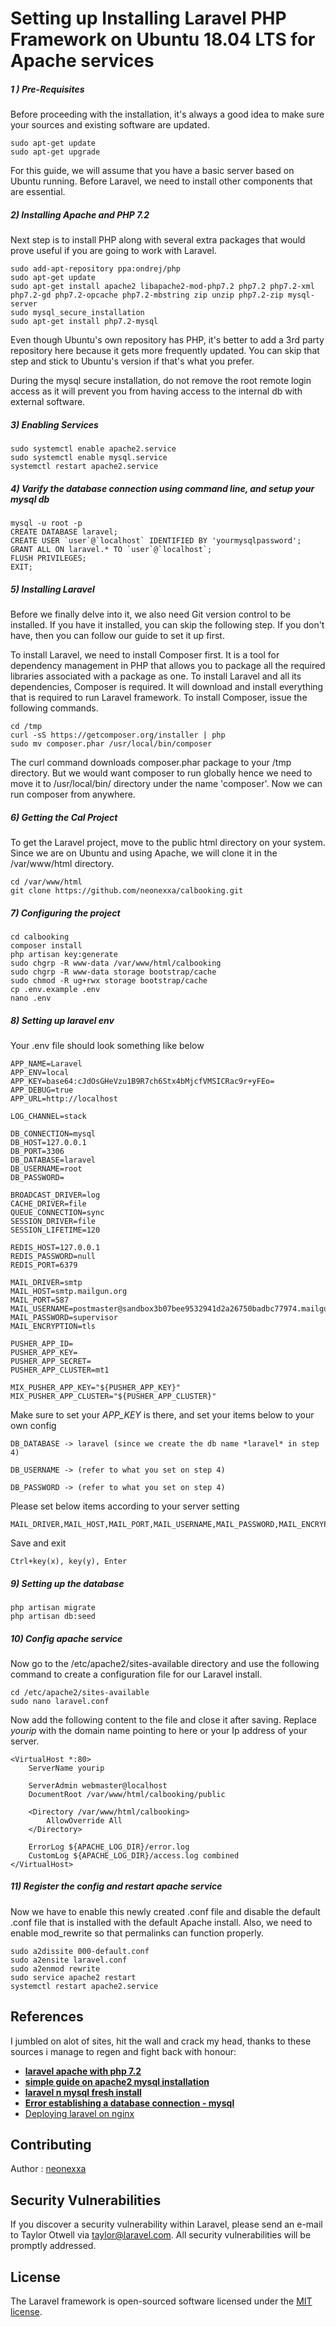 
# Setting up Installing Laravel PHP Framework on Ubuntu 18.04 LTS for Apache services 

##### 1 ) Pre-Requisites
Before proceeding with the installation, it's always a good idea to make sure your sources and existing software are updated. 

```Console
sudo apt-get update 
sudo apt-get upgrade
```

For this guide, we will assume that you have a basic server based on Ubuntu running. Before Laravel, we need to install other components that are essential.

#####  2) Installing Apache and PHP 7.2
Next step is to install PHP along with several extra packages that would prove useful if you are going to work with Laravel. 

```
sudo add-apt-repository ppa:ondrej/php
sudo apt-get update
sudo apt-get install apache2 libapache2-mod-php7.2 php7.2 php7.2-xml php7.2-gd php7.2-opcache php7.2-mbstring zip unzip php7.2-zip mysql-server
sudo mysql_secure_installation
sudo apt-get install php7.2-mysql
```

Even though Ubuntu's own repository has PHP, it's better to add a 3rd party repository here because it gets more frequently updated. You can skip that step and stick to Ubuntu's version if that's what you prefer.

During the mysql secure installation, do not remove the root remote login access as it will prevent you from having access to the internal db with external software. 

##### 3) Enabling Services
```
sudo systemctl enable apache2.service
sudo systemctl enable mysql.service
systemctl restart apache2.service
```


##### 4) Varify the database connection using command line, and setup your mysql db
```
mysql -u root -p
CREATE DATABASE laravel;
CREATE USER `user`@`localhost` IDENTIFIED BY 'yourmysqlpassword';
GRANT ALL ON laravel.* TO `user`@`localhost`;
FLUSH PRIVILEGES;
EXIT;
```

##### 5) Installing Laravel
Before we finally delve into it, we also need Git version control to be installed. If you have it installed, you can skip the following step. If you don't have, then you can follow our guide to set it up first.

To install Laravel, we need to install Composer first. It is a tool for dependency management in PHP that allows you to package all the required libraries associated with a package as one. To install Laravel and all its dependencies, Composer is required. It will download and install everything that is required to run Laravel framework. To install Composer, issue the following commands.

```
cd /tmp
curl -sS https://getcomposer.org/installer | php
sudo mv composer.phar /usr/local/bin/composer
```

The curl command downloads composer.phar package to your /tmp directory. But we would want composer to run globally hence we need to move it to /usr/local/bin/ directory under the name 'composer'. Now we can run composer from anywhere.

##### 6) Getting the Cal Project
To get the Laravel project, move to the public html directory on your system. Since we are on Ubuntu and using Apache, we will clone it in the /var/www/html directory.

```
cd /var/www/html
git clone https://github.com/neonexxa/calbooking.git
```

##### 7) Configuring the project

```
cd calbooking
composer install
php artisan key:generate
sudo chgrp -R www-data /var/www/html/calbooking
sudo chgrp -R www-data storage bootstrap/cache
sudo chmod -R ug+rwx storage bootstrap/cache
cp .env.example .env
nano .env
```

##### 8) Setting up laravel env
Your .env file should look something like below

```
APP_NAME=Laravel
APP_ENV=local
APP_KEY=base64:cJdOsGHeVzu1B9R7ch6Stx4bMjcfVMSICRac9r+yFEo=
APP_DEBUG=true
APP_URL=http://localhost

LOG_CHANNEL=stack

DB_CONNECTION=mysql
DB_HOST=127.0.0.1
DB_PORT=3306
DB_DATABASE=laravel
DB_USERNAME=root
DB_PASSWORD=

BROADCAST_DRIVER=log
CACHE_DRIVER=file
QUEUE_CONNECTION=sync
SESSION_DRIVER=file
SESSION_LIFETIME=120

REDIS_HOST=127.0.0.1
REDIS_PASSWORD=null
REDIS_PORT=6379

MAIL_DRIVER=smtp
MAIL_HOST=smtp.mailgun.org
MAIL_PORT=587
MAIL_USERNAME=postmaster@sandbox3b07bee9532941d2a26750badbc77974.mailgun.org
MAIL_PASSWORD=supervisor
MAIL_ENCRYPTION=tls

PUSHER_APP_ID=
PUSHER_APP_KEY=
PUSHER_APP_SECRET=
PUSHER_APP_CLUSTER=mt1

MIX_PUSHER_APP_KEY="${PUSHER_APP_KEY}"
MIX_PUSHER_APP_CLUSTER="${PUSHER_APP_CLUSTER}"
```

Make sure to set your *APP_KEY* is there, and set your items below to your own config

```
DB_DATABASE -> laravel (since we create the db name *laravel* in step 4)

DB_USERNAME -> (refer to what you set on step 4)

DB_PASSWORD -> (refer to what you set on step 4)
```

Please set below items according to your server setting
```
MAIL_DRIVER,MAIL_HOST,MAIL_PORT,MAIL_USERNAME,MAIL_PASSWORD,MAIL_ENCRYPTION
```

Save and exit
```
Ctrl+key(x), key(y), Enter 
```

##### 9) Setting up the database

```
php artisan migrate
php artisan db:seed
```

##### 10) Config apache service
Now go to the /etc/apache2/sites-available directory and use the following command to create a configuration file for our Laravel install.

```
cd /etc/apache2/sites-available
sudo nano laravel.conf
```

Now add the following content to the file and close it after saving. Replace *yourip* with the domain name pointing to here or your Ip address of your server.

```
<VirtualHost *:80>
    ServerName yourip

    ServerAdmin webmaster@localhost
    DocumentRoot /var/www/html/calbooking/public

    <Directory /var/www/html/calbooking>
        AllowOverride All
    </Directory>

    ErrorLog ${APACHE_LOG_DIR}/error.log
    CustomLog ${APACHE_LOG_DIR}/access.log combined
</VirtualHost>
```

##### 11) Register the config and restart apache service

Now we have to enable this newly created .conf file and disable the default .conf file that is installed with the default Apache install. Also, we need to enable mod_rewrite so that permalinks can function properly.

```
sudo a2dissite 000-default.conf
sudo a2ensite laravel.conf
sudo a2enmod rewrite
sudo service apache2 restart
systemctl restart apache2.service
```

## References

I jumbled on alot of sites, hit the wall and crack my head, thanks to these sources i manage to regen and fight back with honour: 

- **[laravel apache with php 7.2](https://www.howtoforge.com/tutorial/install-laravel-on-ubuntu-for-apache/)**
- **[simple guide on apache2 mysql installation](https://www.vultr.com/docs/how-to-install-apache-mysql-and-php-on-ubuntu-18-04)**
- **[laravel n mysql fresh install](https://linuxconfig.org/install-and-host-laravel-on-ubuntu-18-04-bionic-beaver-linux)**
- **[Error establishing a database connection - mysql](https://www.ionos.com/community/hosting/mysql/error-establishing-a-database-connection-mysqlmariadb-error/)**
- [Deploying laravel on nginx](https://www.digitalocean.com/community/tutorials/how-to-deploy-a-laravel-application-with-nginx-on-ubuntu-16-04)

## Contributing

Author : [neonexxa](https://github.com/neonexxa)

## Security Vulnerabilities

If you discover a security vulnerability within Laravel, please send an e-mail to Taylor Otwell via [taylor@laravel.com](mailto:taylor@laravel.com). All security vulnerabilities will be promptly addressed.

## License

The Laravel framework is open-sourced software licensed under the [MIT license](https://opensource.org/licenses/MIT).
